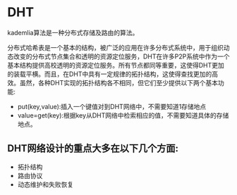 #  DHT

kademlia算法是一种分布式存储及路由的算法。

分布式哈希表是一个基本的结构，被广泛的应用在许多分布式系统中，用于组织动态改变的分布式节点集合和透明的资源定位服务，DHT在许多P2P系统中作为一个基本结构提供高校透明的资源定位服务。所有节点都同等重要，这使得DHT更加的装载平横。而且，在DHT中具有一定规律的拓扑结构，这使得查找更加的高效。虽然，各种DHT实现的拓扑结构各不相同，但它们至少提供以下两个基本功能:

+ put(key,value):插入一个键值对到DHT网络中，不需要知道1存储地点
+ value=get(key):根据key从DHT网络中检索相应的值，不需要知道具体的存储地点。


## DHT网络设计的重点大多在以下几个方面:

+ 拓扑结构
+ 路由协议
+ 动态维护和失败恢复
